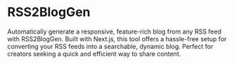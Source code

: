 # RSS2BlogGen
 Automatically generate a responsive, feature-rich blog from any RSS feed with RSS2BlogGen. Built with Next.js, this tool offers a hassle-free setup for converting your RSS feeds into a searchable, dynamic blog. Perfect for creators seeking a quick and efficient way to share content.
